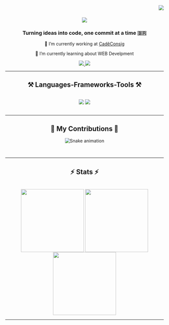 <img align="right" src="https://visitor-badge.laobi.icu/badge?page_id=dkat-davi.dkat-davi" />

<h1 align="center">
    <img src="https://readme-typing-svg.herokuapp.com/?font=Righteous&size=35&center=true&vCenter=true&color=133B88&width=500&height=70&duration=4000&lines=Hi+There!+🧑‍💻;+I'm+Davi+Kalel!;" />
</h1>


<h3 align="center">Turning ideas into code, one commit at a time 🇧🇷</h3>

<div align="center">

🔭 I’m currently working at <a href="https://www.cadeconsig.com.br/" target="_blank">CadêConsig</a>

🌱 I’m currently learning about WEB Develpment

</div>

<div align="center"> 
  <a href="mailto:dkat.dev@gmail.com">
    <img src="https://img.shields.io/badge/Gmail-333333?style=for-the-badge&logo=gmail&logoColor=red&count_private=true&theme=react&border_radius=10" />
  </a>
  <a href="https://www.linkedin.com/in/dkat-davi/" target="_blank">
    <img src="https://img.shields.io/badge/LinkedIn-0077B5?style=for-the-badge&logo=linkedin&logoColor=white" target="_blank" />
  </a>
</div>

 <hr/>

<h2 align="center">⚒️ Languages-Frameworks-Tools ⚒️</h2>
<br/>
<div align="center">
    <img src="https://skillicons.dev/icons?i=react,bootstrap,mui,html,css,vscode,github,figma,tailwind,git,r" />
    <img src="https://skillicons.dev/icons?i=nodejs,python,javascript,typescript,express,firebase,mongodb,c,java,nextjs,mysql,flask" /><br>
</div>

<br/>
<hr/>
  
<div align="center">
  <h2>🐍 My Contributions 🐍</h2>
  
  ![Snake animation](https://github.com/eagrundy/eagrundy/blob/output/github-contribution-grid-snake.svg)
  
  <br/>
</div>

<hr/>

<h2 align="center">⚡ Stats ⚡</h2>
<br>
<div align=center>
      <img height=200 align="center" src="https://github-readme-streak-stats.herokuapp.com/?user=dkat-davi&theme=react&hide_border=true" />
      <img height=200 align="center" src="https://github-readme-stats.vercel.app/api?username=dkat-davi&theme=react&show_icons=true&hide_border=true&count_private=true&rank_icon=github" />
        <br/>
      <img height=200 align="center" src="https://github-readme-stats.vercel.app/api/top-langs/?username=dkat-davi&theme=react&show_icons=true&hide_border=true&layout=compact" />
</div>

<hr/>
